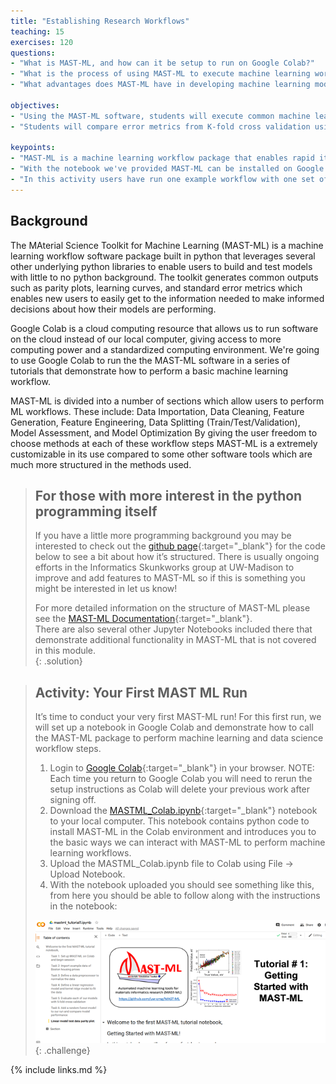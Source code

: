 ```yaml
---
title: "Establishing Research Workflows"
teaching: 15
exercises: 120
questions:
- "What is MAST-ML, and how can it be setup to run on Google Colab?"
- "What is the process of using MAST-ML to execute machine learning workflows?"
- "What advantages does MAST-ML have in developing machine learning models for informatics research?"

objectives:
- "Using the MAST-ML software, students will execute common machine learning workflow steps: data cleaning, feature generation, feature engineering, model assessment through cross validation, model optimization, and model predictions."  
- "Students will compare error metrics from K-fold cross validation using different numbers of folds and assess the effects on reported error metrics."

keypoints:
- "MAST-ML is a machine learning workflow package that enables rapid iteration of model building and analysis due to the ability to customize each of the key steps in a machine learning workflow."
- "With the notebook we've provided MAST-ML can be installed on Google Colab"
- "In this activity users have run one example workflow with one set of choices at each step. Users can then change each step to explore other workflow versions and choices."
---
```


## Background

The MAterial Science Toolkit for Machine Learning (MAST-ML) is a machine learning workflow software package built in python that leverages several other underlying python libraries to enable users to build and test models with little to no python background.
The toolkit generates common outputs such as parity plots, learning curves, and standard error metrics which enables new users to easily get to the information needed to make informed decisions about how their models are performing.
  
Google Colab is a cloud computing resource that allows us to run software on the cloud instead of our local computer, giving access to more computing power and a standardized computing environment.
We're going to use Google Colab to run the the MAST-ML software in a series of tutorials that demonstrate how to perform a basic machine learning workflow.
  
MAST-ML is divided into a number of sections which allow users to perform ML workflows. These include: Data Importation, Data Cleaning, Feature Generation, Feature Engineering, Data Splitting (Train/Test/Validation), Model Assessment, and Model Optimization
By giving the user freedom to choose methods at each of these workflow steps MAST-ML is a extremely customizable in its use compared to some other software tools which are much more structured in the methods used. 
  
> ## For those with more interest in the python programming itself
>  
> If you have a little more programming background you may be interested to check out the [github page](https://github.com/uw-cmg/MAST-ML){:target="_blank"} for the code below to see a bit about how it’s structured. There is usually ongoing efforts in the Informatics Skunkworks group at UW-Madison to improve and add features to MAST-ML so if this is something you might be interested in let us know!  
>  
> For more detailed information on the structure of MAST-ML please see the [MAST-ML Documentation](https://mastmldocs.readthedocs.io/en/latest/){:target="_blank"}.  
> There are also several other Jupyter Notebooks included there that demonstrate additional functionality in MAST-ML that is not covered in this module.  
{: .solution}  

> ## Activity: Your First MAST ML Run  
>
>It’s time to conduct your very first MAST-ML run! For this first run, we will set up a notebook in Google Colab and demonstrate how to call the MAST-ML package to perform machine learning and data science workflow steps.
>  
>1. Login to [Google Colab](https://colab.research.google.com/){:target="_blank"} in your browser. NOTE: Each time you return to Google Colab you will need to rerun the setup instructions as Colab will delete your previous work after signing off.  
>2. Download the [MASTML_Colab.ipynb](https://drive.google.com/file/d/1Bi4WDCUR_kX5TgZvUwyCTmcjyaTEAkvB/view?usp=sharing){:target="_blank"} notebook to your local computer. This notebook contains python code to install MAST-ML in the Colab environment and introduces you to the basic ways we can interact with MAST-ML to perform machine learning workflows.  
>3. Upload the MASTML_Colab.ipynb file to Colab using File -> Upload Notebook.  
>4. With the notebook uploaded you should see something like this, from here you should be able to follow along with the instructions in the notebook:  
>  
> ![Introduction to MAST-ML Notebook](../fig/intro_mastml_sample.png)
{: .challenge}

{% include links.md %}

